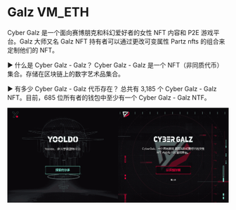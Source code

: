 # Galz VM_ETH

Cyber Galz 是一个面向赛博朋克和科幻爱好者的女性 NFT 内容和 P2E 游戏平台。Galz 大师又名 Galz NFT 持有者可以通过更改可变属性 Partz nfts 的组合来定制他们的 NFT。

▶ 什么是 Cyber Galz - Galz？
Cyber Galz - Galz 是一个 NFT（非同质代币）集合。存储在区块链上的数字艺术品集合。

▶ 有多少 Cyber Galz - Galz 代币存在？
总共有 3,185 个 Cyber Galz - Galz NFT。目前，685 位所有者的钱包中至少有一个 Cyber Galz - Galz NTF。

![nft](512_new.png)

